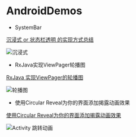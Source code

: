 # AndroidDemos

- SystemBar

[沉浸式 or 状态栏透明 的实现方式总结](http://www.jianshu.com/p/e1c937000343)

![沉浸式](http://upload-images.jianshu.io/upload_images/293077-0cab08f5d29ce076.gif?imageMogr2/auto-orient/strip)


- RxJava实现ViewPager轮播图

[RxJava 实现ViewPager的轮播图](http://www.jianshu.com/p/cc88ab20f991#)

![轮播图](http://upload-images.jianshu.io/upload_images/293077-38c9e395c7c6d100.gif?imageMogr2/auto-orient/strip)



- 使用Circular Reveal为你的界面添加揭露动画效果

[使用Circular Reveal为你的界面添加揭露动画效果](http://www.jianshu.com/p/57a7a5421b06)

![Activity 跳转动画](http://upload-images.jianshu.io/upload_images/293077-8e2d7b50939d5f8a.gif?imageMogr2/auto-orient/strip)
